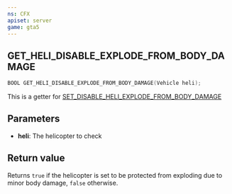 ```yaml
---
ns: CFX
apiset: server
game: gta5
---
```

## GET_HELI_DISABLE_EXPLODE_FROM_BODY_DAMAGE

```c
BOOL GET_HELI_DISABLE_EXPLODE_FROM_BODY_DAMAGE(Vehicle heli);
```

This is a getter for [SET_DISABLE_HELI_EXPLODE_FROM_BODY_DAMAGE](#_0xEDBC8405B3895CC9)

## Parameters
* **heli**: The helicopter to check

## Return value
Returns `true` if the helicopter is set to be protected from exploding due to minor body damage, `false` otherwise.